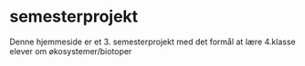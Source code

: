 # semesterprojekt
Denne hjemmeside er et 3. semesterprojekt med det formål at lære 4.klasse elever om økosystemer/biotoper
